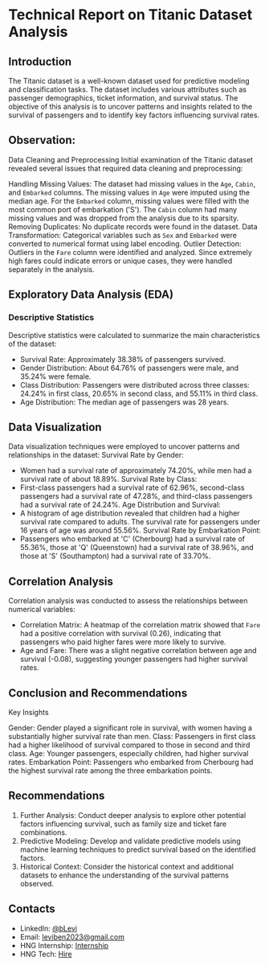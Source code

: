 # Technical Report on Titanic Dataset Analysis

## Introduction
The Titanic dataset is a well-known dataset used for predictive modeling and classification tasks. The dataset includes various attributes such as passenger demographics, ticket information, and survival status. The objective of this analysis is to uncover patterns and insights related to the survival of passengers and to identify key factors influencing survival rates.

## Observation:
Data Cleaning and Preprocessing
Initial examination of the Titanic dataset revealed several issues that required data cleaning and preprocessing:

Handling Missing Values: The dataset had missing values in the `Age`, `Cabin`, and `Embarked` columns. The missing values in `Age` were imputed using the median age. For the `Embarked` column, missing values were filled with the most common port of embarkation ('S'). The `Cabin` column had many missing values and was dropped from the analysis due to its sparsity.
Removing Duplicates: No duplicate records were found in the dataset.
Data Transformation: Categorical variables such as `Sex` and `Embarked` were converted to numerical format using label encoding.
Outlier Detection: Outliers in the `Fare` column were identified and analyzed. Since extremely high fares could indicate errors or unique cases, they were handled separately in the analysis.

## Exploratory Data Analysis (EDA)
### Descriptive Statistics
Descriptive statistics were calculated to summarize the main characteristics of the dataset:
- Survival Rate: Approximately 38.38% of passengers survived.
- Gender Distribution: About 64.76% of passengers were male, and 35.24% were female.
- Class Distribution: Passengers were distributed across three classes: 24.24% in first class, 20.65% in second class, and 55.11% in third class.
- Age Distribution: The median age of passengers was 28 years.

## Data Visualization
Data visualization techniques were employed to uncover patterns and relationships in the dataset:
 Survival Rate by Gender:
   - Women had a survival rate of approximately 74.20%, while men had a survival rate of about 18.89%.
 Survival Rate by Class:
   - First-class passengers had a survival rate of 62.96%, second-class passengers had a survival rate of 47.28%, and third-class passengers had a survival rate of 24.24%.
Age Distribution and Survival:
   - A histogram of age distribution revealed that children had a higher survival rate compared to adults. The survival rate for passengers under 16 years of age was around 55.56%.
Survival Rate by Embarkation Point:
   - Passengers who embarked at 'C' (Cherbourg) had a survival rate of 55.36%, those at 'Q' (Queenstown) had a survival rate of 38.96%, and those at 'S' (Southampton) had a survival rate of 33.70%.

## Correlation Analysis
Correlation analysis was conducted to assess the relationships between numerical variables:
- Correlation Matrix: A heatmap of the correlation matrix showed that `Fare` had a positive correlation with survival (0.26), indicating that passengers who paid higher fares were more likely to survive.
- Age and Fare: There was a slight negative correlation between age and survival (-0.08), suggesting younger passengers had higher survival rates.

## Conclusion and Recommendations
Key Insights

Gender: Gender played a significant role in survival, with women having a substantially higher survival rate than men.
Class: Passengers in first class had a higher likelihood of survival compared to those in second and third class.
Age: Younger passengers, especially children, had higher survival rates.
Embarkation Point: Passengers who embarked from Cherbourg had the highest survival rate among the three embarkation points.

## Recommendations

1. Further Analysis: Conduct deeper analysis to explore other potential factors influencing survival, such as family size and ticket fare combinations.
2. Predictive Modeling: Develop and validate predictive models using machine learning techniques to predict survival based on the identified factors.
3. Historical Context: Consider the historical context and additional datasets to enhance the understanding of the survival patterns observed.

## Contacts
- LinkedIn: [@bLevi](https://www.linkedin.com/in/benson-levi-9867146b/)
- Email: leviben2023@gmail.com
- HNG Internship: [Internship](https://hng.tech/internship)
- HNG Tech: [Hire](https://hng.tech/hire)
